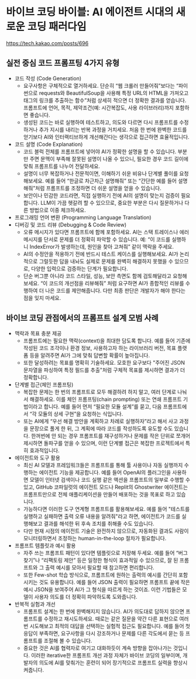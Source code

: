 # 바이브 코딩 바이블: AI 에이전트 시대의 새로운 코딩 패러다임

<https://tech.kakao.com/posts/696>

## 실전 중심 코드 프롬프팅 4가지 유형

- 코드 작성 (Code Generation)
  - 요구사항은 구체적으로 열거하세요. 단순히 “웹 크롤러 만들어줘”보다는 “파이썬으로 requests와 BeautifulSoup을 사용해 특정 URL의 HTML을 가져오고 <a> 태그의 링크를 추출하는 함수”처럼 상세히 적으면 더 정확한 결과를 얻습니다. 프롬프트에 언어, 목적, 제약조건(예: 시간복잡도, 사용 라이브러리)까지 포함하면 좋습니다.
  - 생성된 코드는 바로 실행하여 테스트하고, 의도와 다르면 다시 프롬프트를 수정하거나 추가 지시를 내리는 반복 과정을 거치세요. 처음 한 번에 완벽한 코드를 얻기보다 AI와 인터랙티브하게 개선해간다는 생각으로 접근하면 효율적입니다.
- 코드 설명 (Code Explanation)
  - 코드 블럭 전체를 프롬프트에 넣어야 AI가 정확한 설명을 할 수 있습니다. 부분만 주면 문맥이 부족해 잘못된 설명이 나올 수 있으니, 필요한 경우 코드 길이에 맞춰 프롬프트를 나누어 전달하세요.
  - 설명이 너무 복잡하거나 전문적이면, 이해하기 쉬운 비유나 단계별 풀이를 요청해보세요. 예를 들어 “한글로 차근차근 설명해줘” 또는 “간단한 예를 들어 설명해줘”처럼 프롬프트를 조정하면 더 쉬운 설명을 얻을 수 있습니다.
  - 보안이나 민감한 코드라면, 직접 실행하기 전에 AI의 설명이 맞는지 검증이 필요합니다. LLM이 가끔 헷갈려 할 수 있으므로, 중요한 부분은 다시 질문하거나 다른 방법으로 이중 체크하세요.
- 프로그래밍 언어 변환 (Programming Language Translation)
- 디버깅 및 코드 리뷰 (Debugging & Code Review)
  - 오류 메시지가 있다면 프롬프트에 함께 포함하세요. AI는 스택 트레이스나 에러 메시지를 단서로 문제를 더 정확히 파악할 수 있습니다. 예: “이 코드를 실행하니 IndexError가 발생하는데, 원인을 찾아 고쳐줘” 같이 맥락을 주세요.
  - AI의 수정안을 적용하기 전에 반드시 테스트 케이스를 실행해보세요. AI가 논리적으로 그럴듯한 답을 내놔도 실제로 문제를 완벽히 해결하지 못했을 수 있으므로, 다양한 입력으로 검증하는 단계가 필요합니다.
  - 단순 버그뿐 아니라 코드 스타일, 성능, 보안 측면도 함께 검토해달라고 요청해보세요. “이 코드의 개선점을 리뷰해줘” 처럼 요구하면 AI가 종합적인 리뷰를 수행하여 더 나은 코드를 제안해줍니다. 다만 최종 판단은 개발자가 해야 한다는 점을 잊지 마세요.

## 바이브 코딩 관점에서의 프롬프트 설계 모범 사례

- 맥락과 목표 충분 제공
  - 프롬프트에는 필요한 맥락(context)을 최대한 담도록 합니다. 예를 들어 기존에 작성된 코드 조각이나 환경 정보, 사용하고자 하는 라이브러리 버전, 목표 플랫폼 등을 알려주면 AI가 그에 맞춰 답변할 확률이 높아집니다.
  - 또한 달성하려는 목표를 명확히 기술하세요. 모호한 요구보다 "주어진 JSON 문자열을 파싱하여 특정 필드를 추출"처럼 구체적 목표를 제시하면 결과가 더 정확합니다.
- 단계별 접근(체인 프롬프팅)
  - 복잡한 문제는 한 번의 프롬프트로 모두 해결하려 하지 말고, 여러 단계로 나눠서 해결하세요. 이를 체인 프롬프팅(chain prompting) 또는 연쇄 프롬프트 기법이라고 합니다. 예를 들어 먼저 “필요한 모듈 설계”를 묻고, 다음 프롬프트에서 “각 모듈의 상세 구현”을 요청하는 식입니다.
  - 또는 AI에게 “우선 해결 방안을 계획하고 차례로 실행하자”라고 해서 사고 과정을 문장으로 풀게 한 뒤, 그 계획에 따라 코드를 작성하도록 유도할 수도 있습니다. 한꺼번에 안 되는 경우 프롬프트를 재구성하거나 문제를 작은 단위로 쪼개어 제시하면 돌파구를 얻을 수 있으며, 이런 단계별 접근은 복잡한 프로젝트에서 특히 효과적입니다.
- 에이전트와 도구 활용
  - 최신 AI 모델과 프레임워크들은 프롬프트를 통해 툴 사용이나 자동 실행까지 수행하는 에이전트 기능을 제공합니다. 예를 들어 OpenAI의 플러그인을 사용하면 모델이 인터넷 검색이나 코드 실행 같은 액션을 프롬프트의 일부로 수행할 수 있고, GitHub 코파일럿의 에이전트 모드나 Replit의 Ghostwriter 에이전트는 프롬프트만으로 전체 애플리케이션을 만들어 배포하는 것을 목표로 하고 있습니다.
  - 가능하다면 이러한 도구 연계형 프롬프트를 활용해보세요. 예를 들어 "테스트를 실행하고 실패하면 출력 오류 내용을 알려줘"라고 하면, 에이전트가 코드를 실행해보고 결과를 해석한 뒤 후속 조치를 취해줄 수도 있습니다.
  - 다만 현재 시점의 에이전트 기술은 완전하지 않으므로, 자동화된 결과도 사람이 모니터링하면서 조정하는 human-in-the-loop 절차가 필요합니다.
- 프롬프트 템플릿과 예시 활용
  - 자주 쓰는 프롬프트 패턴이 있다면 템플릿으로 저장해 두세요. 예를 들어 “버그 찾기”나 “리팩토링 제안” 등은 일정한 형식이 효과적일 수 있으므로, 잘 된 프롬프트와 그 출력 예시를 모아서 필요할 때 참고하면 편리합니다.
  - 또한 Few-shot 학습 방식으로, 프롬프트에 원하는 출력의 예시를 간단히 포함시키는 것도 유용합니다. 예를 들어 JSON 출력이 필요하면 프롬프트 끝에 작은 예시 JSON을 보여주어 AI가 그 형식을 따르게 하는 것이죠. 이런 기법들은 모델이 사용자 의도를 더 정확히 파악하도록 도와줍니다.
- 반복적 실험과 개선
  - 프롬프트 설계는 한 번에 완벽해지지 않습니다. AI가 의도대로 답하지 않으면 프롬프트를 수정하고 재시도하세요. 때로는 같은 질문을 약간 다른 표현으로 여러 번 시도해보고 최적의 대답을 선택하는 실험적 접근도 필요합니다. 예를 들어 첫 응답이 부족하면, 요구사항을 다시 강조하거나 문제를 다른 각도에서 묻는 등 프롬프트를 조절해 볼 수 있습니다.
  - 중요한 것은 AI를 협력자로 여기고 대화하듯이 계속 방향을 잡아나가는 것입니다. 이러한 iterative한 프롬프트 개선 과정 자체가 바이브 코딩의 일부이며, 개발자의 의도에 AI를 맞춰가는 훈련이 되어 장기적으로 프롬프트 실력을 향상시켜줍니다.
